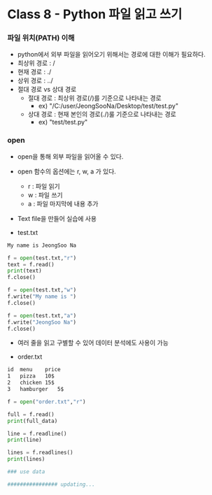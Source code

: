 # Class 8 - Python 파일 읽고 쓰기

### 파일 위치(PATH) 이해
- python에서 외부 파일을 읽어오기 위해서는 경로에 대한 이해가 필요하다.
- 최상위 경로 : /
- 현재 경로 : ./
- 상위 경로 : ../
- 절대 경로 vs 상대 경로
    - 절대 경로 : 최상위 경로(/)를 기준으로 나타내는 경로
        - ex) "/C:/user/JeongSooNa/Desktop/test/test.py"
    - 상대 경로 : 현재 본인의 경로(./)룰 기준으로 나타내는 경로
        - ex) "test/test.py"

### open
- open을 통해 외부 파일을 읽어올 수 있다.

- open 함수의 옵션에는 r, w, a 가 있다.
    - r : 파일 읽기
    - w : 파일 쓰기
    - a : 파일 마지막에 내용 추가

- Text file을 만들어 실습에 사용

- test.txt

```txt
My name is JeongSoo Na
```

```py
f = open(test.txt,"r")
text = f.read()
print(text)
f.close()
```

```py
f = open(test.txt,"w")
f.write("My name is ")
f.close()
```

```py
f = open(test.txt,"a")
f.write("JeongSoo Na")
f.close()
```

- 여러 줄을 읽고 구별할 수 있어 데이터 분석에도 사용이 가능

- order.txt
```txt
id  menu    price
1   pizza   10$
2   chicken 15$
3   hamburger   5$
```

```py
f = open("order.txt","r")

full = f.read()
print(full_data)

line = f.readline()
print(line)

lines = f.readlines()
print(lines)

### use data

################ updating...
```